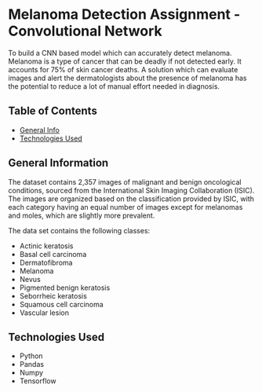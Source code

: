 # Melanoma Detection Assignment - Convolutional Network
To build a CNN based model which can accurately detect melanoma. Melanoma is a type of cancer that can be deadly if not detected early. It accounts for 75% of skin cancer deaths. A solution which can evaluate images and alert the dermatologists about the presence of melanoma has the potential to reduce a lot of manual effort needed in diagnosis.

## Table of Contents
* [General Info](#general-information)
* [Technologies Used](#technologies-used)

## General Information

The dataset contains 2,357 images of malignant and benign oncological conditions, sourced from the International Skin Imaging Collaboration (ISIC). The images are organized based on the classification provided by ISIC, with each category having an equal number of images except for melanomas and moles, which are slightly more prevalent.

The data set contains the following classes:

- Actinic keratosis
- Basal cell carcinoma
- Dermatofibroma
- Melanoma
- Nevus
- Pigmented benign keratosis
- Seborrheic keratosis
- Squamous cell carcinoma
- Vascular lesion

## Technologies Used
- Python
- Pandas
- Numpy
- Tensorflow
